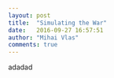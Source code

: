 ```yaml
---
layout: post
title:  "Simulating the War"
date:   2016-09-27 16:57:51
author: "Mihai Vlas"
comments: true
---
```


adadad
